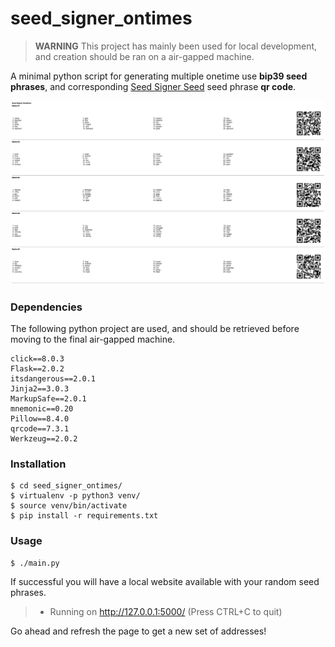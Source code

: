 # seed_signer_ontimes

> **WARNING** This project has mainly been used for local development, and creation should be ran on a air-gapped machine.

A minimal python script for generating multiple onetime use **bip39 seed phrases**, and corresponding [Seed Signer Seed](https://github.com/SeedSigner/seedsigner) seed phrase **qr code**.

![screenshot](/examples/screenshoot_v1.png)

### Dependencies

The following python project are used, and should be retrieved
before moving to the final air-gapped machine.

```
click==8.0.3
Flask==2.0.2
itsdangerous==2.0.1
Jinja2==3.0.3
MarkupSafe==2.0.1
mnemonic==0.20
Pillow==8.4.0
qrcode==7.3.1
Werkzeug==2.0.2
```

### Installation

```
$ cd seed_signer_ontimes/
$ virtualenv -p python3 venv/
$ source venv/bin/activate
$ pip install -r requirements.txt
```

### Usage

```
$ ./main.py
```

If successful you will have a local website available with your
random seed phrases.


> * Running on http://127.0.0.1:5000/ (Press CTRL+C to quit)

Go ahead and refresh the page to get a new set of addresses!
